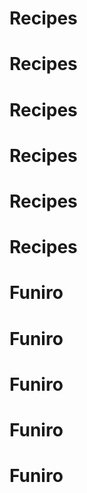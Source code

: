 # Recipes
# Recipes
# Recipes
# Recipes
# Recipes
# Recipes
# Funiro
# Funiro
# Funiro
# Funiro
# Funiro
